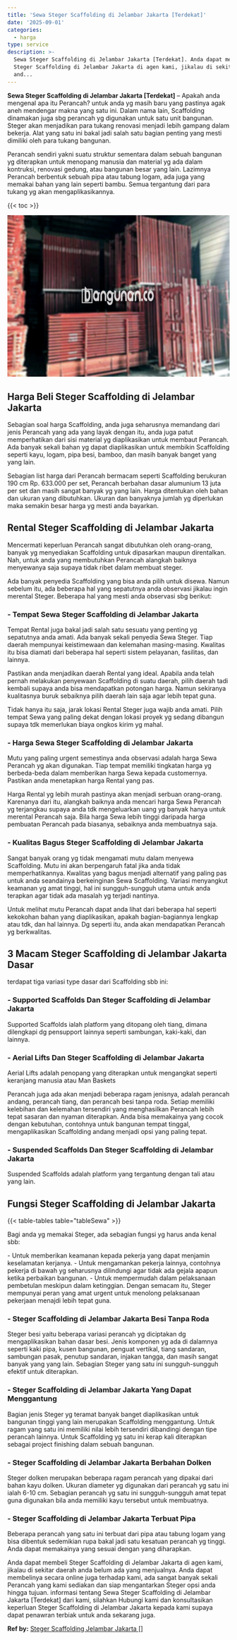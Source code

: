 ```yaml
---
title: 'Sewa Steger Scaffolding di Jelambar Jakarta [Terdekat]'
date: '2025-09-01'
categories:
  - harga
type: service
description: >-
  Sewa Steger Scaffolding di Jelambar Jakarta [Terdekat]. Anda dapat membeli
  Steger Scaffolding di Jelambar Jakarta di agen kami, jikalau di sekitar daerah
  and...
---
```


**Sewa Steger Scaffolding di Jelambar Jakarta \[Terdekat\]** – Apakah anda mengenal apa itu Perancah? untuk anda yg masih baru yang pastinya agak aneh mendengar makna yang satu ini. Dalam nama lain, Scaffolding dinamakan juga sbg perancah yg digunakan untuk satu unit bangunan. Steger akan menjadikan para tukang renovasi menjadi lebih gampang dalam bekerja. Alat yang satu ini bakal jadi salah satu bagian penting yang mesti dimiliki oleh para tukang bangunan.

Perancah sendiri yakni suatu struktur sementara dalam sebuah bangunan yg diterapkan untuk menopang manusia dan material yg ada dalam kontruksi, renovasi gedung, atau bangunan besar yang lain. Lazimnya Perancah berbentuk sebuah pipa atau tabung logam, ada juga yang memakai bahan yang lain seperti bambu. Semua tergantung dari para tukang yg akan mengaplikasikannya.

{{< toc >}}

![Sewa Steger Scaffolding di Jelambar Jakarta [Terdekat]](/images/sewa-scaffolding-steger-09.png)

## Harga Beli Steger Scaffolding di Jelambar Jakarta

Sebagian soal harga Scaffolding, anda juga seharusnya memandang dari jenis Perancah yang ada yang layak dengan itu, anda juga patut memperhatikan dari sisi material yg diaplikasikan untuk membaut Perancah. Ada banyak sekali bahan yg dapat diaplikasikan untuk membikin Scaffolding seperti kayu, logam, pipa besi, bamboo, dan masih banyak banget yang yang lain.

Sebagian list harga dari Perancah bermacam seperti Scaffolding berukuran 190 cm Rp. 633.000 per set, Perancah berbahan dasar alumunium 13 juta per set dan masih sangat banyak yg yang lain. Harga ditentukan oleh bahan dan ukuran yang dibutuhkan. Ukuran dan banyaknya jumlah yg diperlukan maka semakin besar harga yg mesti anda bayarkan.

## Rental Steger Scaffolding di Jelambar Jakarta

Mencermati keperluan Perancah sangat dibutuhkan oleh orang-orang, banyak yg menyediakan Scaffolding untuk dipasarkan maupun direntalkan. Nah, untuk anda yang membutuhkan Perancah alangkah baiknya menyewanya saja supaya tidak ribet dalam membuat steger.

Ada banyak penyedia Scaffolding yang bisa anda pilih untuk disewa. Namun sebelum itu, ada beberapa hal yang sepatutnya anda observasi jikalau ingin merental Steger. Beberapa hal yang mesti anda observasi sbg berikut:

### \- Tempat Sewa Steger Scaffolding di Jelambar Jakarta

Tempat Rental juga bakal jadi salah satu sesuatu yang penting yg sepatutnya anda amati. Ada banyak sekali penyedia Sewa Steger. Tiap daerah mempunyai keistimewaan dan kelemahan masing-masing. Kwalitas itu bisa diamati dari beberapa hal seperti sistem pelayanan, fasilitas, dan lainnya.

Pastikan anda menjadikan daerah Rental yang ideal. Apabila anda telah pernah melakukan penyewaan Scaffolding di suatu daerah, pilih daerah tadi kembali supaya anda bisa mendapatkan potongan harga. Namun sekiranya kualitasnya buruk sebaiknya pilih daerah lain saja agar lebih tepat guna.

Tidak hanya itu saja, jarak lokasi Rental Steger juga wajib anda amati. Pilih tempat Sewa yang paling dekat dengan lokasi proyek yg sedang dibangun supaya tdk memerlukan biaya ongkos kirim yg mahal.

### \- Harga Sewa Steger Scaffolding di Jelambar Jakarta

Mutu yang paling urgent semestinya anda observasi adalah harga Sewa Perancah yg akan digunakan. Tiap tempat memiliki tingkatan harga yg berbeda-beda dalam memberikan harga Sewa kepada customernya. Pastikan anda menetapkan harga Rental yang pas.

Harga Rental yg lebih murah pastinya akan menjadi serbuan orang-orang. Karenanya dari itu, alangkah baiknya anda mencari harga Sewa Perancah yg terjangkau supaya anda tdk mengeluarkan uang yg banyak hanya untuk merental Perancah saja. Bila harga Sewa lebih tinggi daripada harga pembuatan Perancah pada biasanya, sebaiknya anda membuatnya saja.

### \- Kualitas Bagus Steger Scaffolding di Jelambar Jakarta

Sangat banyak orang yg tidak mengamati mutu dalam menyewa Scaffolding. Mutu ini akan berpengaruh fatal jika anda tidak memperhatikannya. Kwalitas yang bagus menjadi alternatif yang paling pas untuk anda seandainya berkeinginan Sewa Scaffolding. Variasi menyangkut keamanan yg amat tinggi, hal ini sungguh-sungguh utama untuk anda terapkan agar tidak ada masalah yg terjadi nantinya.

Untuk melihat mutu Perancah dapat anda lihat dari beberapa hal seperti kekokohan bahan yang diaplikasikan, apakah bagian-bagiannya lengkap atau tdk, dan hal lainnya. Dg seperti itu, anda akan mendapatkan Perancah yg berkwalitas.

## 3 Macam Steger Scaffolding di Jelambar Jakarta Dasar

terdapat tiga variasi type dasar dari Scaffolding sbb ini:

### \- Supported Scaffolds Dan Steger Scaffolding di Jelambar Jakarta

Supported Scaffolds ialah platform yang ditopang oleh tiang, dimana dilengkapi dg pensupport lainnya seperti sambungan, kaki-kaki, dan lainnya.

### \- Aerial Lifts Dan Steger Scaffolding di Jelambar Jakarta

Aerial Lifts adalah penopang yang diterapkan untuk mengangkat seperti keranjang manusia atau Man Baskets

Perancah juga ada akan menjadi beberapa ragam jenisnya, adalah perancah andang, perancah tiang, dan perancah besi tanpa roda. Setiap memiliki kelebihan dan kelemahan tersendiri yang menghasilkan Perancah lebih tepat sasaran dan nyaman diterapkan. Anda bisa memakainya yang cocok dengan kebutuhan, contohnya untuk bangunan tempat tinggal, mengaplikasikan Scaffolding andang menjadi opsi yang paling tepat.

### \- Suspended Scaffolds Dan Steger Scaffolding di Jelambar Jakarta

Suspended Scaffolds adalah platform yang tergantung dengan tali atau yang lain.

## Fungsi Steger Scaffolding di Jelambar Jakarta

{{< table-tables table="tableSewa" >}}

Bagi anda yg memakai Steger, ada sebagian fungsi yg harus anda kenal sbb:

\- Untuk memberikan keamanan kepada pekerja yang dapat menjamin keselamatan kerjanya. - Untuk mengamankan pekerja lainnya, contohnya pekerja di bawah yg seharusnya dilindungi agar tidak ada gejala apapun ketika perbaikan bangunan. - Untuk mempermudah dalam pelaksanaan pembetulan meskipun dalam ketinggian. Dengan semacam itu, Steger mempunyai peran yang amat urgent untuk menolong pelaksanaan pekerjaan menajdi lebih tepat guna.

### \- Steger Scaffolding di Jelambar Jakarta Besi Tanpa Roda

Steger besi yaitu beberapa variasi perancah yg diciptakan dg mengaplikasikan bahan dasar besi. Jenis komponen yg ada di dalamnya seperti kaki pipa, kusen bangunan, penguat vertikal, tiang sandaran, sambungan pasak, penutup sandaran, injakan tangga, dan masih sangat banyak yang yang lain. Sebagian Steger yang satu ini sungguh-sungguh efektif untuk diterapkan.

### \- Steger Scaffolding di Jelambar Jakarta Yang Dapat Menggantung

Bagian jenis Steger yg teramat banyak banget diaplikasikan untuk bangunan tinggi yang lain merupakan Scaffolding menggantung. Untuk ragam yang satu ini memiliki nilai lebih tersendiri dibandingi dengan tipe perancah lainnya. Untuk Scaffolding yg satu ini kerap kali diterapkan sebagai project finishing dalam sebuah bangunan.

### \- Steger Scaffolding di Jelambar Jakarta Berbahan Dolken

Steger dolken merupakan beberapa ragam perancah yang dipakai dari bahan kayu dolken. Ukuran diameter yg digunakan dari perancah yg satu ini ialah 6-10 cm. Sebagian perancah yg satu ini sungguh-sungguh amat tepat guna digunakan bila anda memiliki kayu tersebut untuk membuatnya.

### \- Steger Scaffolding di Jelambar Jakarta Terbuat Pipa

Beberapa perancah yang satu ini terbuat dari pipa atau tabung logam yang bisa dibentuk sedemikian rupa bakal jadi satu kesatuan perancah yg tinggi. Anda dapat memakainya yang sesuai dengan yang diharapkan.

Anda dapat membeli Steger Scaffolding di Jelambar Jakarta di agen kami, jikalau di sekitar daerah anda belum ada yang menjualnya. Anda dapat membelinya secara online juga terhadap kami, ada sangat banyak sekali Perancah yang kami sediakan dan siap mengantarkan Steger opsi anda hingga tujuan. informasi tentang Sewa Steger Scaffolding di Jelambar Jakarta \[Terdekat\] dari kami, silahkan Hubungi kami dan konsultasikan keperluan Steger Scaffolding di Jelambar Jakarta kepada kami supaya dapat penawran terbiak untuk anda sekarang juga.

**Ref by:** [Steger Scaffolding Jelambar Jakarta []](https://id.wikipedia.org/wiki/Steger)
